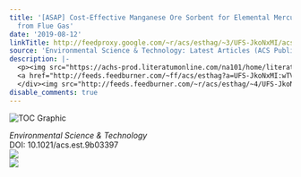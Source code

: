 ```yaml
---
title: '[ASAP] Cost-Effective Manganese Ore Sorbent for Elemental Mercury Removal
  from Flue Gas'
date: '2019-08-12'
linkTitle: http://feedproxy.google.com/~r/acs/esthag/~3/UFS-JkoNxMI/acs.est.9b03397
source: 'Environmental Science & Technology: Latest Articles (ACS Publications)'
description: |-
  <p><img src="https://achs-prod.literatumonline.com/na101/home/literatum/publisher/achs/journals/content/esthag/0/esthag.ahead-of-print/acs.est.9b03397/20190809/images/medium/es9b03397_0006.gif" alt="TOC Graphic"/></p><div><cite>Environmental Science & Technology</cite></div><div>DOI: 10.1021/acs.est.9b03397</div><div class="feedflare">
  <a href="http://feeds.feedburner.com/~ff/acs/esthag?a=UFS-JkoNxMI:wTVbl5NYdNk:yIl2AUoC8zA"><img src="http://feeds.feedburner.com/~ff/acs/esthag?d=yIl2AUoC8zA" border="0"></img></a>
  </div><img src="http://feeds.feedburner.com/~r/acs/esthag/~4/UFS-JkoNxMI" ...
disable_comments: true
---
```

<p><img src="https://achs-prod.literatumonline.com/na101/home/literatum/publisher/achs/journals/content/esthag/0/esthag.ahead-of-print/acs.est.9b03397/20190809/images/medium/es9b03397_0006.gif" alt="TOC Graphic"/></p><div><cite>Environmental Science & Technology</cite></div><div>DOI: 10.1021/acs.est.9b03397</div><div class="feedflare">
<a href="http://feeds.feedburner.com/~ff/acs/esthag?a=UFS-JkoNxMI:wTVbl5NYdNk:yIl2AUoC8zA"><img src="http://feeds.feedburner.com/~ff/acs/esthag?d=yIl2AUoC8zA" border="0"></img></a>
</div><img src="http://feeds.feedburner.com/~r/acs/esthag/~4/UFS-JkoNxMI" ...